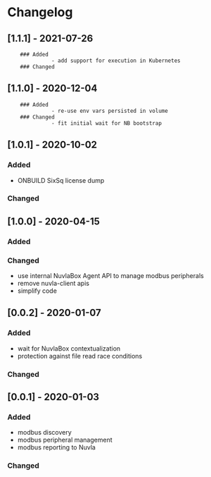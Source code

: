 # Changelog
## [1.1.1] - 2021-07-26
        ### Added 
                  - add support for execution in Kubernetes
        ### Changed
## [1.1.0] - 2020-12-04
        ### Added 
                  - re-use env vars persisted in volume
        ### Changed
                  - fit initial wait for NB bootstrap
## [1.0.1] - 2020-10-02
### Added 
- ONBUILD SixSq license dump
### Changed
## [1.0.0] - 2020-04-15
### Added
### Changed
- use internal NuvlaBox Agent API to manage modbus peripherals
- remove nuvla-client apis
- simplify code
## [0.0.2] - 2020-01-07
### Added 
- wait for NuvlaBox contextualization 
- protection against file read race conditions
### Changed
## [0.0.1] - 2020-01-03
### Added 
- modbus discovery 
- modbus peripheral management 
- modbus reporting to Nuvla
### Changed



